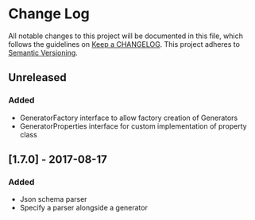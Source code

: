 # Change Log
All notable changes to this project will be documented in this file, which follows the guidelines 
on [Keep a CHANGELOG](http://keepachangelog.com/). This project adheres to 
[Semantic Versioning](http://semver.org/).

## Unreleased
### Added
- GeneratorFactory interface to allow factory creation of Generators
- GeneratorProperties interface for custom implementation of property class

## [1.7.0] - 2017-08-17
### Added
- Json schema parser
- Specify a parser alongside a generator